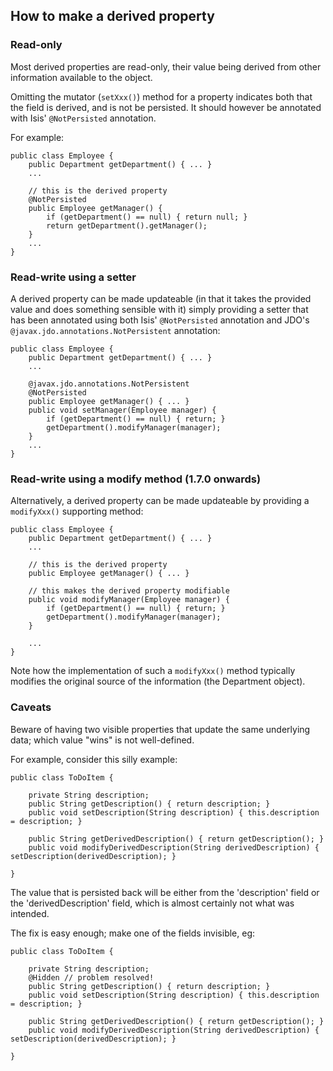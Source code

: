 How to make a derived property
------------------------------

[//]: # (content copied to _user-guide_xxx)

### Read-only

Most derived properties are read-only, their value being derived from
other information available to the object.

Omitting the mutator (`setXxx()`) method for a property indicates both
that the field is derived, and is not be persisted.  It should however
be annotated with Isis' `@NotPersisted` annotation.

For example:

    public class Employee {
        public Department getDepartment() { ... }
        ...

        // this is the derived property
        @NotPersisted
        public Employee getManager() {
            if (getDepartment() == null) { return null; }
            return getDepartment().getManager();
        }
        ...
    }

### Read-write using a setter

A derived property can be made updateable (in that it takes the provided
value and does something sensible with it) simply providing a setter that
has been annotated using both Isis' `@NotPersisted` annotation and JDO's
`@javax.jdo.annotations.NotPersistent` annotation:

    public class Employee {
        public Department getDepartment() { ... }
        ...

        @javax.jdo.annotations.NotPersistent
        @NotPersisted
        public Employee getManager() { ... }
        public void setManager(Employee manager) {
            if (getDepartment() == null) { return; }
            getDepartment().modifyManager(manager);
        }
        ...
    }

### Read-write using a modify method (1.7.0 onwards)

Alternatively, a derived property can be made updateable by providing a 
`modifyXxx()` supporting method:

    public class Employee {
        public Department getDepartment() { ... }
        ...

        // this is the derived property
        public Employee getManager() { ... }

        // this makes the derived property modifiable
        public void modifyManager(Employee manager) {
            if (getDepartment() == null) { return; }
            getDepartment().modifyManager(manager);
        }

        ...
    }

Note how the implementation of such a `modifyXxx()` method typically
modifies the original source of the information (the Department object).

### Caveats

Beware of having two visible properties that update the same underlying data;
which value "wins" is not well-defined.

For example, consider this silly example:

    public class ToDoItem {
    
        private String description;
        public String getDescription() { return description; }
        public void setDescription(String description) { this.description = description; }

        public String getDerivedDescription() { return getDescription(); }
        public void modifyDerivedDescription(String derivedDescription) { setDescription(derivedDescription); }
        
    }
    
The value that is persisted back will be either from the 'description' field
or the 'derivedDescription' field, which is almost certainly not what was intended.

The fix is easy enough; make one of the fields invisible, eg:

    public class ToDoItem {
    
        private String description;
        @Hidden // problem resolved!
        public String getDescription() { return description; }
        public void setDescription(String description) { this.description = description; }
        
        public String getDerivedDescription() { return getDescription(); }
        public void modifyDerivedDescription(String derivedDescription) { setDescription(derivedDescription); }
        
    }



